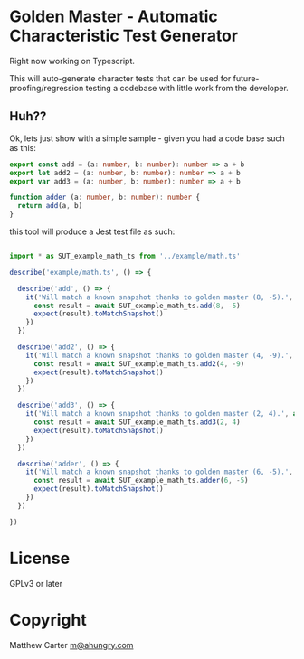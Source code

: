 # Golden Master - Automatic Characteristic Test Generator

Right now working on Typescript.

This will auto-generate character tests that can be used for
future-proofing/regression testing a codebase with little work from
the developer.

## Huh??

Ok, lets just show with a simple sample - given you had a code base
such as this:

```typescript
export const add = (a: number, b: number): number => a + b
export let add2 = (a: number, b: number): number => a + b
export var add3 = (a: number, b: number): number => a + b

function adder (a: number, b: number): number {
  return add(a, b)
}

```

this tool will produce a Jest test file as such:

```typescript

import * as SUT_example_math_ts from '../example/math.ts'

describe('example/math.ts', () => {

  describe('add', () => {
    it('Will match a known snapshot thanks to golden master (8, -5).', async () => {
      const result = await SUT_example_math_ts.add(8, -5)
      expect(result).toMatchSnapshot()
    })
  })

  describe('add2', () => {
    it('Will match a known snapshot thanks to golden master (4, -9).', async () => {
      const result = await SUT_example_math_ts.add2(4, -9)
      expect(result).toMatchSnapshot()
    })
  })

  describe('add3', () => {
    it('Will match a known snapshot thanks to golden master (2, 4).', async () => {
      const result = await SUT_example_math_ts.add3(2, 4)
      expect(result).toMatchSnapshot()
    })
  })

  describe('adder', () => {
    it('Will match a known snapshot thanks to golden master (6, -5).', async () => {
      const result = await SUT_example_math_ts.adder(6, -5)
      expect(result).toMatchSnapshot()
    })
  })

})


```

# License

GPLv3 or later

# Copyright

Matthew Carter <m@ahungry.com>

